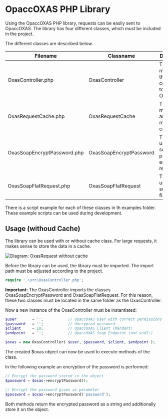 # OpaccOXAS PHP Library
Using the OpaccOXAS PHP library, requests can be easily sent to OpaccOXAS. The library has four different classes, which must be included in the project. 

The different classes are described below.

|Filename|Classname|Description|
|---|---|---|
|OxasController.php|OxasController|This class manages the connection to OpaccOXAS|
|OxasRequestCache.php|OxasRequestCache|This class manages and modifies the cache|
|OxasSoapEncryptPassword.php|OxasSoapEncryptPassword|This class is used to send a password encryption request|
|OxasSoapFlatRequest.php|OxasSoapFlatRequest|This class is used to send a soap flat request|

There is a script example for each of these classes in th examples folder. These example scripts can be used during development.

## Usage (withoud Cache)
The library can be used with or without cache class. For large requests, it makes sense to store the data in a cache.

![Diagram: OxasRequest without cache](https://github.com/[username]/[reponame]/blob/[branch]/image.jpg?raw=true)


Before the library can be used, the library must be imported. The import path must be adjusted according to the project.

```php
require '.\src\OxasController.php';
```

**Important:** The OxasController imports the classes OxasSoapEncryptPassword and OxasSoapFlatRequest. For this reason, these two classes must be located in the same folder as the OxasController.

Now a new instance of the OxasController must be instantiated:

```php
$user       = '';           // OpaccOXAS User with correct permissions
$password   = '';           // Uncrypted password
$client     = 10;           // OpaccOXAS Client (Mandant)
$endpoint   = '';           // OpaccOXAS Soap Endpoint (not wsdl!)

$oxas = new OxasController( $user, $password, $client, $endpoint );
```

The created $oxas object can now be used to execute methods of the class.

In the following example an encryption of the password is performed:

```php
// Encrypt the password stored in the object
$password = $oxas->encryptPassword();

// Encrypt the password given as parameter
$password = $oxas->encryptPassword('password');
```

Both methods return the encrypted password as a string and additionally store it on the object.